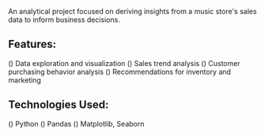 An analytical project focused on deriving insights from a music store's sales data to inform business decisions.

## Features:

() Data exploration and visualization
() Sales trend analysis
() Customer purchasing behavior analysis
() Recommendations for inventory and marketing

## Technologies Used:

() Python
() Pandas
() Matplotlib, Seaborn

